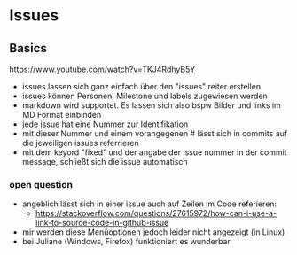 # Issues

## Basics

https://www.youtube.com/watch?v=TKJ4RdhyB5Y

* issues lassen sich ganz einfach über den "issues" reiter erstellen
* issues können Personen, Milestone und labels zugewiesen werden
* markdown wird supportet. Es lassen sich also bspw Bilder und links im MD Format einbinden
* jede issue hat eine Nummer zur Identifikation
* mit dieser Nummer und einem vorangegenen # lässt sich in commits auf die jeweiligen issues referrieren
* mit dem keyord "fixed" und der angabe der issue nummer in der commit message, schließt sich die issue automatisch

### open question
* angeblich lässt sich in einer issue auch auf Zeilen im Code referieren:
    * https://stackoverflow.com/questions/27615972/how-can-i-use-a-link-to-source-code-in-github-issue
* mir werden diese Menüoptionen jedoch leider nicht angezeigt (in Linux)
* bei Juliane (Windows, Firefox) funktioniert es wunderbar
